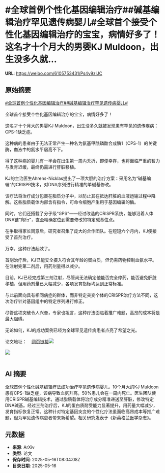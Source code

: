 # #全球首例个性化基因编辑治疗##碱基编辑治疗罕见遗传病婴儿#全球首个接受个性化基因编辑治疗的宝宝，病情好多了！这名才十个月大的男婴KJ Muldoon，出生没多久就...

**URL**: https://weibo.com/6105753431/Ps4v9ziJC

## 原始摘要

<a href="https://m.weibo.cn/search?containerid=231522type%3D1%26t%3D10%26q%3D%23%E5%85%A8%E7%90%83%E9%A6%96%E4%BE%8B%E4%B8%AA%E6%80%A7%E5%8C%96%E5%9F%BA%E5%9B%A0%E7%BC%96%E8%BE%91%E6%B2%BB%E7%96%97%23&amp;extparam=%23%E5%85%A8%E7%90%83%E9%A6%96%E4%BE%8B%E4%B8%AA%E6%80%A7%E5%8C%96%E5%9F%BA%E5%9B%A0%E7%BC%96%E8%BE%91%E6%B2%BB%E7%96%97%23" data-hide=""><span class="surl-text">#全球首例个性化基因编辑治疗#</span></a><a href="https://m.weibo.cn/search?containerid=231522type%3D1%26t%3D10%26q%3D%23%E7%A2%B1%E5%9F%BA%E7%BC%96%E8%BE%91%E6%B2%BB%E7%96%97%E7%BD%95%E8%A7%81%E9%81%97%E4%BC%A0%E7%97%85%E5%A9%B4%E5%84%BF%23&amp;extparam=%23%E7%A2%B1%E5%9F%BA%E7%BC%96%E8%BE%91%E6%B2%BB%E7%96%97%E7%BD%95%E8%A7%81%E9%81%97%E4%BC%A0%E7%97%85%E5%A9%B4%E5%84%BF%23" data-hide=""><span class="surl-text">#碱基编辑治疗罕见遗传病婴儿#</span></a><br><br>全球首个接受个性化基因编辑治疗的宝宝，病情好多了！<br><br>这名才十个月大的男婴KJ Muldoon，出生没多久就被发现患有罕见的遗传疾病：CPS-1缺乏症。<br><br>这种病的患者由于无法正常产生一种名为氨基甲酰磷酸合成酶1（CPS-1）的关键酶，血液中的氨水平居高不下。<br><br>得了这种病的婴儿有一半会在出生第一周内夭折，即便幸存，也将面临严重的智力与发育迟缓，最终仍需进行肝脏移植。<br><br>KJ的主治医生Ahrens-Nicklas提出了一项大胆的治疗方案：采用名为“碱基编辑”的CRISPR技术，对DNA序列进行精准的单碱基修改。<br><br>该疗法将治疗成分包裹在脂质分子中，以防止其在抵达肝脏的血液运输过程中降解。这些脂质载体内部含有指令，可命令细胞产生用于基因编辑的酶。<br><br>同时，它们还搭载了分子级“GPS”——经过改造的CRISPR系统，能够沿着人体DNA链“爬行”，直至精确定位到需要修改的特定碱基位点。<br><br>在争取得家长同意后，研究者召集了庞大的合作团队。在短短六个月内，KJ便接受了首剂治疗。<br><br>万幸，这种疗法起效了。<br><br>首剂治疗后，KJ已能安全摄入符合其年龄的蛋白质，但仍需药物控制血氨水平。在注射完第二剂后，用药剂量得以减少。<br><br>目前，KJ已经完成第三剂注射，尽管尚无法确定他能否完全停药，能否避免肝脏移植，但用药剂量已大幅减少，各项发育指标均达到正常标准。<br><br>与此前面向具有相同病症的群体，而非特定突变个体的CRISPR治疗方法不同，这次治疗针对基因组中的特定序列进行修正。<br><br>尽管这项突破令人兴奋，专家也坦言，这种疗法面临着推广难题，高昂的成本将是最大阻碍。<br><br>无论如何，KJ的成功案例已经为全球罕见遗传病患者点亮了希望之光。<br><br>论文地址：<a href="https://weibo.cn/sinaurl?u=https%3A%2F%2Fwww.nejm.org%2Fdoi%2Ffull%2F10.1056%2FNEJMoa2504747" data-hide=""><span class="url-icon"><img style="width: 1rem;height: 1rem" src="https://h5.sinaimg.cn/upload/2015/09/25/3/timeline_card_small_web_default.png" referrerpolicy="no-referrer"></span><span class="surl-text">网页链接</span></a><img style="" src="https://tvax3.sinaimg.cn/large/006Fd7o3gy1i1h7w5s43jj30lb0e712f.jpg" referrerpolicy="no-referrer"><br><br><img style="" src="https://tvax2.sinaimg.cn/large/006Fd7o3gy1i1h7walh7ij316p1kwqv5.jpg" referrerpolicy="no-referrer"><br><br>

## AI 摘要

全球首例个性化碱基编辑疗法成功治疗罕见遗传病婴儿。10个月大的KJ Muldoon患有CPS-1缺乏症，该病导致血氨升高，50%患儿会在一周内死亡。医生团队使用CRISPR碱基编辑技术，通过脂质载体将治疗成分精准递送至肝脏，修改特定DNA碱基。经过三剂治疗后，KJ的蛋白质耐受能力显著提升，用药量大幅减少，发育指标恢复正常。这种针对特定基因突变的个性化疗法虽面临高昂成本等推广难题，但为罕见遗传病患者带来新希望。相关研究发表于《新英格兰医学杂志》。

## 元数据

- **来源**: ArXiv
- **类型**: 论文
- **保存时间**: 2025-05-16T08:04:08Z
- **目录日期**: 2025-05-16
